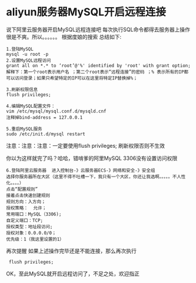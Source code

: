 # aliyun服务器MySQL开启远程连接

说下阿里云服务器开启MySQL远程连接吧
每次执行SQL命令都得去服务器上操作  很是不爽。所以。。。。。。
根据度娘的搜索 总结如下:
```
1.登陆MySQL
mysql -u root -p
2.设置MySQL远程访问
grant all on *.* to ‘root’@'%' identified by 'root' with grant option;
解释下：第一个root表示用户名 ；第二个root表示“远程连接”的密码 ；% 表示所有的IP都可以访问登录；如果只希望特定的IP可以在这里将特定IP替换掉%；
```
```
3.刷新权限信息
flush privileges;
```

```
4.编辑MySQL配置文件：
vim /etc/mysql/mysql.conf.d/mysqld.cnf
注释掉bind-address = 127.0.0.1
```

```
5.重启MySQL服务
sudo /etc/init.d/mysql restart
```
注意：注意：注意：一定要使用flush privileges; 刷新权限否则不生效

你以为这样就完了吗？哈哈，错啃爹的阿里MySQL 3306没有设置访问权限

```
6.登陆阿里云服务器  进入控制台-》云服务器ECS-》网络和安全-》安全组
选择你服务器所在大区（这里不得不吐槽一下，我只有一个大区，你还让我选啊。。。。。不人性化。。。。）
点击“配置规则”
接着点击快速创建规则    
规则方向：入方向；
授权策略：  允许；
常用端口：MySQL（3306);
自定义端口：TCP;
授权类型：地址段访问;
授权对象：0.0.0.0/0；
优先级：1（我这里设置的1）
```

再次提醒 如果上述操作完毕还是不能连接，那么再次执行
```
 flush privileges; 
```
OK，至此MySQL就开启远程访问了，不足之处，欢迎指正